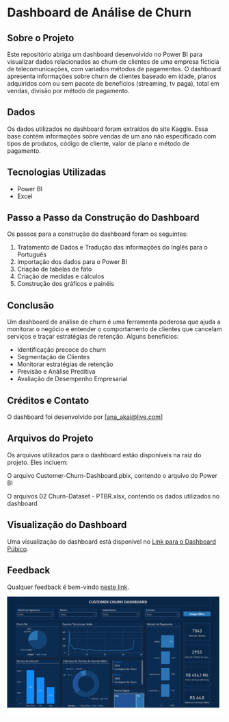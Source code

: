 # Dashboard de Análise de Churn
## Sobre o Projeto
Este repositório abriga um dashboard desenvolvido no Power BI para visualizar dados relacionados ao churn de clientes de uma empresa fictícia de telecomunicações, com variados métodos de pagamentos. O dashboard apresenta informações sobre churn de clientes baseado em idade, planos adquiridos com ou sem pacote de benefícios (streaming, tv paga), total em vendas, divisão por método de pagamento.
## Dados
Os dados utilizados no dashboard foram extraídos do site Kaggle. Essa base contém informações sobre vendas de um ano não específicado com tipos de produtos, código de cliente, valor de plano e método de pagamento.
## Tecnologias Utilizadas
* Power BI
* Excel
## Passo a Passo da Construção do Dashboard
Os passos para a construção do dashboard foram os seguintes:
1. Tratamento de Dados e Tradução das informações do Inglês para o Português
2. Importação dos dados para o Power BI
3. Criação de tabelas de fato
4. Criação de medidas e cálculos
5. Construção dos gráficos e painéis
## Conclusão
Um dashboard de análise de churn é uma ferramenta poderosa que ajuda a monitorar o negócio e entender o comportamento de clientes que cancelam serviços e traçar estratégias de retenção. Alguns benefícios:
* Identificação precoce do churn
* Segmentação de Clientes
* Monitorar estratégias de retenção
* Previsão e Análise Preditiva
* Avaliação de Desempenho Empresarial
## Créditos e Contato
O dashboard foi desenvolvido por [ana_akai@live.com]
## Arquivos do Projeto
Os arquivos utilizados para o dashboard estão disponíveis na raiz do projeto. Eles incluem:

O arquivo Customer-Churn-Dashboard.pbix, contendo o arquivo do Power BI

O arquivos 02 Churn-Dataset - PTBR.xlsx, contendo os dados utilizados no dashboard
## Visualização do Dashboard
Uma visualização do dashboard está disponível no [Link para o Dashboard Púbico](https://app.powerbi.com/view?r=eyJrIjoiYzkyZGM5M2UtMTA0NC00NWYyLTk3YzMtNjUyZWFkYmY2ZGZiIiwidCI6ImQ1MmQ4NzAyLTZiMjktNGNmMy05MzM4LWEwZWFjOWY2MTM1ZCJ9).
## Feedback
Qualquer feedback é bem-vindo [neste link](https://forms.gle/r2qUUbRMwcRW6q9v7).

<img src="picture.png">
